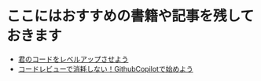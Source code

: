 # ここにはおすすめの書籍や記事を残しておきます

* [君のコードをレベルアップさせよう](blog-Level-up-your-code.md)
* [コードレビューで消耗しない！GithubCopilotで始めよう](blog-copilot-for-code-quality.md)
